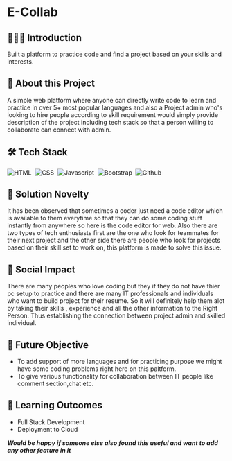 # E-Collab

## 👨🏻‍💻&nbsp;Introduction
Built a platform to practice code and find a project based on your skills and interests.

## 🔭&nbsp;About this Project
A simple web platform where anyone can directly write code to learn and practice in over 5+ most popular languages and also a Project admin who's looking to hire people according to skill requirement would simply provide description of the project including tech stack so that a person willing to collaborate can connect with admin.


## 🛠️&nbsp;Tech Stack
![HTML](https://img.shields.io/badge/html5%20-%23E34F26.svg?&style=for-the-badge&logo=html5&logoColor=white)&nbsp;
![CSS](https://img.shields.io/badge/css3%20-%231572B6.svg?&style=for-the-badge&logo=css3&logoColor=white)&nbsp;
![Javascript](https://img.shields.io/badge/javascript%20-%23323330.svg?&style=for-the-badge&logo=javascript&logoColor=%23F7DF1E)&nbsp;
![Bootstrap](https://img.shields.io/badge/bootstrap%20-%23563D7C.svg?&style=for-the-badge&logo=bootstrap&logoColor=white)&nbsp;
![Github](https://img.shields.io/badge/github%20-%23121011.svg?&style=for-the-badge&logo=github&logoColor=white)&nbsp;

## 🎯&nbsp;Solution Novelty
It has been observed that sometimes a coder just need a code editor which is available to them everytime so that they can do some coding stuff instantly from anywhere so here is the code editor for web. Also there are two types of tech enthusiasts first are the one who look for teammates for their next project and the other side there are people who look for projects based on their skill set to work on, this platform is made to solve this issue.

## 🤝&nbsp;Social Impact
There are many peoples who love coding but they if they do not have thier pc setup to practice and there are many IT professionals and individuals who want to build project for their resume. So it will definitely help them alot by taking their skills , experience and all the other information to the Right Person. Thus establishing the connection between project admin and skilled individual.

## 🧭&nbsp;Future Objective
 - To add support of more languages and for practicing purpose we might have some coding problems right here on this paltform.
 - To give various functionality for collaboration between IT people like comment section,chat etc.

## 📗&nbsp;Learning Outcomes

 - Full Stack Development
 - Deployment to Cloud

_**Would be happy if someone else also found this useful and want to add any other feature in it**_
